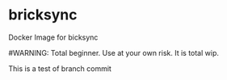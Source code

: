 # bricksync
Docker Image for bicksync

#WARNING: Total beginner. Use at your own risk. It is total wip.

This is a test of branch commit
